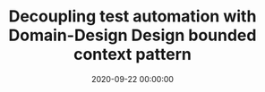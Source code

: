 ---
title: 'Decoupling test automation with Domain-Design Design bounded context pattern'
description: >
 Effective test automation can help you speed up time to market and build quality in. However, when we start implementing test automation, we usually require multiple application to accept a specific business feature, especially with a microservices architecture. There is a mismatch in the software design and the value stream of the business that gets test automated. The misaligned comes from software that is logically designed instead of functionally. Ending up with decoupled software, but coupled test automation. Join us in this workshop to show you how test automation with the help of Domain-Driven Design (DDD) patterns and tools can help design functional cohesive applications. We introduce you to the bounded context pattern and how, as a test automater, it can support you in your work. With the help of EventStorming, we will make your test automation visible and gain new insights. Insights that will help your team improve its software design to a more functional cohesive application aligned with test automation and business value flow. You will leave the talk with an understanding of DDD and how EventStorming will help you tomorrow to improve your test automation.
conference: 'test Automation Days'
type: 'workshop'
location: 'Utrecht'
website: 'https://www.testautomationdays.com/program-day-1/'
date: 2020-09-22 00:00:00
featured_image: '/images/speaking/2020-09-22-tad-decoupling-test-automation-with-domain-design-design-bounded-context-patternswebp'
---
